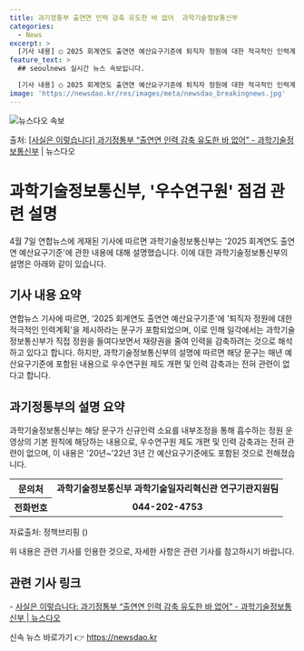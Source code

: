 ```yaml
---
title: 과기정통부 출연연 인력 감축 유도한 바 없어  과학기술정보통신부
categories:
  - News
excerpt: >
  [기사 내용] ○ 2025 회계연도 출연연 예산요구기준에 퇴직자 정원에 대한 적극적인 인력계획을 제시하라는 …
feature_text: >
  ## seoulnews 실시간 뉴스 속보입니다.

  [기사 내용] ○ 2025 회계연도 출연연 예산요구기준에 퇴직자 정원에 대한 적극적인 인력계획을 제시하라는 …
image: 'https://newsdao.kr/res/images/meta/newsdao_breakingnews.jpg'
---
```


![뉴스다오 속보](https://newsdao.kr/res/images/meta/newsdao_breakingnews.jpg)

<p>출처: <a href="https://newsdao.kr/3550" rel="dofollow">[사실은 이렇습니다] 과기정통부 “출연연 인력 감축 유도한 바 없어” - 과학기술정보통신부</a> | 뉴스다오</p>

<h1>과학기술정보통신부, '우수연구원' 점검 관련 설명</h1>

<p data-ke-size="size16">4월 7일 연합뉴스에 게재된 기사에 따르면 과학기술정보통신부는 '2025 회계연도 출연연 예산요구기준'에 관한 내용에 대해 설명했습니다. 이에 대한 과학기술정보통신부의 설명은 아래와 같이 있습니다.</p>

<h2 data-ke-size="size26">기사 내용 요약</h2>
<p data-ke-size="size16">연합뉴스 기사에 따르면, '2025 회계연도 출연연 예산요구기준'에 '퇴직자 정원에 대한 적극적인 인력계획'을 제시하라는 문구가 포함되었으며, 이로 인해 일각에서는 과학기술정보통신부가 직접 정원을 들여다보면서 재량권을 줄여 인력을 감축하려는 것으로 해석하고 있다고 합니다. 하지만, 과학기술정보통신부의 설명에 따르면 해당 문구는 매년 예산요구기준에 포함된 내용으로 우수연구원 제도 개편 및 인력 감축과는 전혀 관련이 없다고 합니다.</p>

<h2 data-ke-size="size26">과기정통부의 설명 요약</h2>
<p data-ke-size="size16">과학기술정보통신부는 해당 문구가 신규인력 소요를 내부조정을 통해 흡수하는 정원 운영상의 기본 원칙에 해당하는 내용으로, 우수연구원 제도 개편 및 인력 감축과는 전혀 관련이 없으며, 이 내용은 '20년~'22년 3년 간 예산요구기준에도 포함된 것으로 전해졌습니다.</p>

<table>
  <tr>
    <th>문의처</th>
    <td style="text-align: center; height: 17px;"><b>과학기술정보통신부 과학기술일자리혁신관 연구기관지원팀</b></td>
  </tr>
  <tr>
    <th>전화번호</th>
    <td style="text-align: center; height: 17px;"><b>044-202-4753</b></td>
  </tr>
</table>

<p data-ke-size="size16">자료출처: 정책브리핑 ()</p>

<p data-ke-size="size16">위 내용은 관련 기사를 인용한 것으로, 자세한 사항은 관련 기사를 참고하시기 바랍니다. </p>
<h2 data-ke-size="size26">관련 기사 링크</h2>
<p data-ke-size="size16">- <a href="https://newsdao.kr/3550">사실은 이렇습니다: 과기정통부 “출연연 인력 감축 유도한 바 없어” - 과학기술정보통신부 | 뉴스다오</a></p> 

신속 뉴스 바로가기 👉 <a href="https://newsdao.kr" rel="dofollow">https://newsdao.kr</a>


